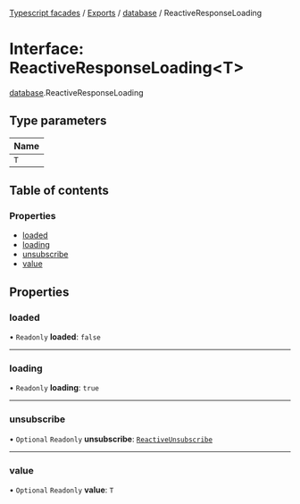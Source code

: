 [Typescript facades](../index.md) / [Exports](../modules.md) / [database](../modules/database.md) / ReactiveResponseLoading

# Interface: ReactiveResponseLoading<T\>

[database](../modules/database.md).ReactiveResponseLoading

## Type parameters

| Name |
| :------ |
| `T` |

## Table of contents

### Properties

- [loaded](database.ReactiveResponseLoading.md#loaded)
- [loading](database.ReactiveResponseLoading.md#loading)
- [unsubscribe](database.ReactiveResponseLoading.md#unsubscribe)
- [value](database.ReactiveResponseLoading.md#value)

## Properties

### loaded

• `Readonly` **loaded**: ``false``

___

### loading

• `Readonly` **loading**: ``true``

___

### unsubscribe

• `Optional` `Readonly` **unsubscribe**: [`ReactiveUnsubscribe`](database.ReactiveUnsubscribe.md)

___

### value

• `Optional` `Readonly` **value**: `T`
